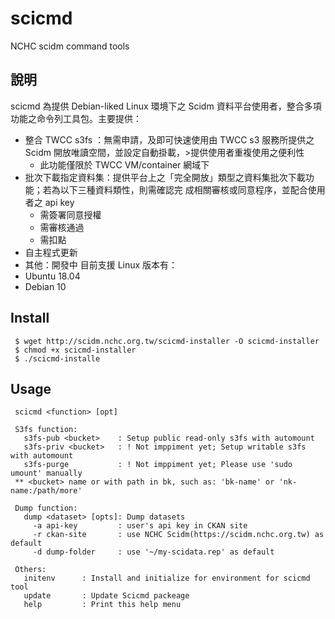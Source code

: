 # scicmd
NCHC scidm command tools

## 說明
scicmd 為提供 Debian-liked Linux 環境下之 Scidm 資料平台使用者，整合多項功能之命令列工具包。主要提供：
  * 整合 TWCC s3fs ：無需申請，及即可快速使用由 TWCC s3 服務所提供之 Scidm 開放唯讀空間，並設定自動掛載，>提供使用者重複使用之便利性
    * 此功能僅限於 TWCC VM/container 網域下
  * 批次下載指定資料集：提供平台上之「完全開放」類型之資料集批次下載功能；若為以下三種資料類性，則需確認完
成相關審核或同意程序，並配合使用者之 api key
    * 需簽署同意授權
    * 需審核通過
    * 需扣點
  * 自主程式更新
  * 其他：開發中
目前支援 Linux 版本有：
  * Ubuntu 18.04
  * Debian 10

## Install

```
 $ wget http://scidm.nchc.org.tw/scicmd-installer -O scicmd-installer
 $ chmod +x scicmd-installer
 $ ./scicmd-installe
 ```

## Usage

```
 scicmd <function> [opt]

 S3fs function:
   s3fs-pub <bucket>    : Setup public read-only s3fs with automount
   s3fs-priv <bucket>   : ! Not imppiment yet; Setup writable s3fs with automount
   s3fs-purge           : ! Not imppiment yet; Please use 'sudo umount' manually
 ** <bucket> name or with path in bk, such as: 'bk-name' or 'nk-name:/path/more'

 Dump function:
   dump <dataset> [opts]: Dump datasets
     -a api-key         : user's api key in CKAN site
     -r ckan-site       : use NCHC Scidm(https://scidm.nchc.org.tw) as default
     -d dump-folder     : use '~/my-scidata.rep' as default

 Others:
   initenv      : Install and initialize for environment for scicmd tool
   update       : Update Scicmd packeage
   help         : Print this help menu
 ```


